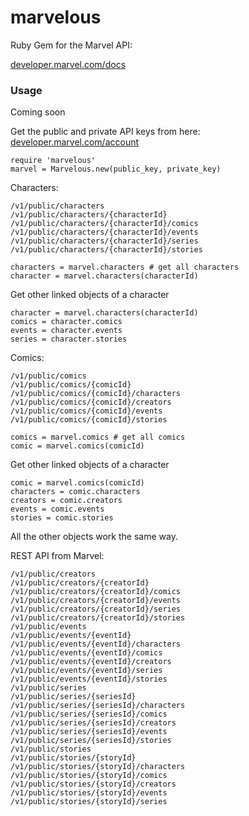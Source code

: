 # marvelous

Ruby Gem for the Marvel API:

[developer.marvel.com/docs](http://developer.marvel.com/docs)

### Usage
Coming soon

Get the public and private API keys from here: [developer.marvel.com/account](https://developer.marvel.com/account)

    require 'marvelous'
    marvel = Marvelous.new(public_key, private_key)

Characters:

    /v1/public/characters
    /v1/public/characters/{characterId}
    /v1/public/characters/{characterId}/comics
    /v1/public/characters/{characterId}/events
    /v1/public/characters/{characterId}/series
    /v1/public/characters/{characterId}/stories

    characters = marvel.characters # get all characters
    character = marvel.characters(characterId)

Get other linked objects of a character

    character = marvel.characters(characterId)
    comics = character.comics
    events = character.events
    series = character.stories

Comics:

    /v1/public/comics
    /v1/public/comics/{comicId}
    /v1/public/comics/{comicId}/characters
    /v1/public/comics/{comicId}/creators
    /v1/public/comics/{comicId}/events
    /v1/public/comics/{comicId}/stories

    comics = marvel.comics # get all comics
    comic = marvel.comics(comicId)

Get other linked objects of a character

    comic = marvel.comics(comicId)
    characters = comic.characters
    creators = comic.creators
    events = comic.events
    stories = comic.stories

All the other objects work the same way.

REST API from Marvel:

    /v1/public/creators
    /v1/public/creators/{creatorId}
    /v1/public/creators/{creatorId}/comics
    /v1/public/creators/{creatorId}/events
    /v1/public/creators/{creatorId}/series
    /v1/public/creators/{creatorId}/stories
    /v1/public/events
    /v1/public/events/{eventId}
    /v1/public/events/{eventId}/characters
    /v1/public/events/{eventId}/comics
    /v1/public/events/{eventId}/creators
    /v1/public/events/{eventId}/series
    /v1/public/events/{eventId}/stories
    /v1/public/series
    /v1/public/series/{seriesId}
    /v1/public/series/{seriesId}/characters
    /v1/public/series/{seriesId}/comics
    /v1/public/series/{seriesId}/creators
    /v1/public/series/{seriesId}/events
    /v1/public/series/{seriesId}/stories
    /v1/public/stories
    /v1/public/stories/{storyId}
    /v1/public/stories/{storyId}/characters
    /v1/public/stories/{storyId}/comics
    /v1/public/stories/{storyId}/creators
    /v1/public/stories/{storyId}/events
    /v1/public/stories/{storyId}/series
